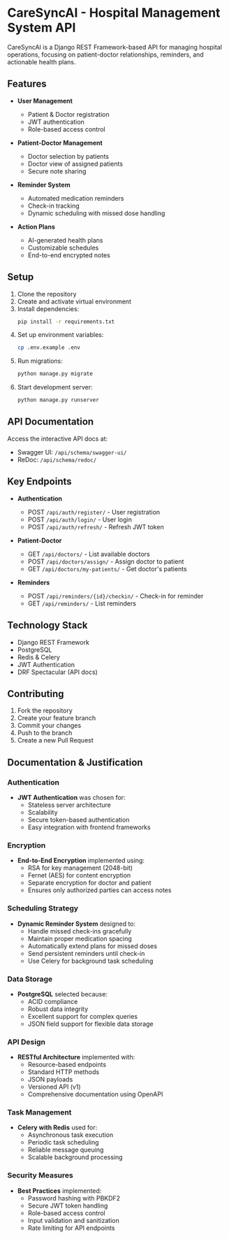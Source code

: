 # CareSyncAI - Hospital Management System API

CareSyncAI is a Django REST Framework-based API for managing hospital operations, focusing on patient-doctor relationships, reminders, and actionable health plans.

## Features

- **User Management**
  - Patient & Doctor registration
  - JWT authentication
  - Role-based access control

- **Patient-Doctor Management**
  - Doctor selection by patients
  - Doctor view of assigned patients
  - Secure note sharing

- **Reminder System**
  - Automated medication reminders
  - Check-in tracking
  - Dynamic scheduling with missed dose handling

- **Action Plans**
  - AI-generated health plans
  - Customizable schedules
  - End-to-end encrypted notes

## Setup

1. Clone the repository
2. Create and activate virtual environment
3. Install dependencies:
   ```bash
   pip install -r requirements.txt
   ```
4. Set up environment variables:
   ```bash
   cp .env.example .env
   ```
5. Run migrations:
   ```bash
   python manage.py migrate
   ```
6. Start development server:
   ```bash
   python manage.py runserver
   ```

## API Documentation

Access the interactive API docs at:
- Swagger UI: `/api/schema/swagger-ui/`
- ReDoc: `/api/schema/redoc/`

## Key Endpoints

- **Authentication**
  - POST `/api/auth/register/` - User registration
  - POST `/api/auth/login/` - User login
  - POST `/api/auth/refresh/` - Refresh JWT token

- **Patient-Doctor**
  - GET `/api/doctors/` - List available doctors
  - POST `/api/doctors/assign/` - Assign doctor to patient
  - GET `/api/doctors/my-patients/` - Get doctor's patients

- **Reminders**
  - POST `/api/reminders/{id}/checkin/` - Check-in for reminder
  - GET `/api/reminders/` - List reminders

## Technology Stack

- Django REST Framework
- PostgreSQL
- Redis & Celery
- JWT Authentication
- DRF Spectacular (API docs)

## Contributing

1. Fork the repository
2. Create your feature branch
3. Commit your changes
4. Push to the branch
5. Create a new Pull Request

## Documentation & Justification

### Authentication
- **JWT Authentication** was chosen for:
  - Stateless server architecture
  - Scalability
  - Secure token-based authentication
  - Easy integration with frontend frameworks

### Encryption
- **End-to-End Encryption** implemented using:
  - RSA for key management (2048-bit)
  - Fernet (AES) for content encryption
  - Separate encryption for doctor and patient
  - Ensures only authorized parties can access notes

### Scheduling Strategy
- **Dynamic Reminder System** designed to:
  - Handle missed check-ins gracefully
  - Maintain proper medication spacing
  - Automatically extend plans for missed doses
  - Send persistent reminders until check-in
  - Use Celery for background task scheduling

### Data Storage
- **PostgreSQL** selected because:
  - ACID compliance
  - Robust data integrity
  - Excellent support for complex queries
  - JSON field support for flexible data storage

### API Design
- **RESTful Architecture** implemented with:
  - Resource-based endpoints
  - Standard HTTP methods
  - JSON payloads
  - Versioned API (v1)
  - Comprehensive documentation using OpenAPI

### Task Management
- **Celery with Redis** used for:
  - Asynchronous task execution
  - Periodic task scheduling
  - Reliable message queuing
  - Scalable background processing

### Security Measures
- **Best Practices** implemented:
  - Password hashing with PBKDF2
  - Secure JWT token handling
  - Role-based access control
  - Input validation and sanitization
  - Rate limiting for API endpoints
